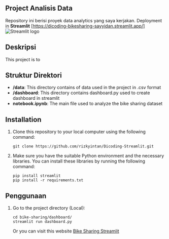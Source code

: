 ## Project Analisis Data

Repository ini berisi proyek data analytics yang saya kerjakan. Deployment in **Streamlit** [https://dicoding-bikesharing-sayyidan.streamlit.app/] <img src="https://user-images.githubusercontent.com/7164864/217935870-c0bc60a3-6fc0-4047-b011-7b4c59488c91.png" alt="Streamlit logo"></img>

## Deskripsi
This project is to 

## Struktur Direktori

- **/data**: This directory contains of data used in the project in .csv format
- **/dashboard**: This directory contains dashboard.py used to create dashboard in streamlit
- **notebook.ipynb**: The main file used to analyze the bike sharing dataset

## Installation

1. Clone this repository to your local computer using the following command:

   ```shell
   git clone https://github.com/rizkyintan/Dicoding-Streamlit.git
   ```

2. Make sure you have the suitable Python environment and the necessary libraries. You can install these libraries by running the following command:

    ```shell
    pip install streamlit
    pip install -r requirements.txt
    ```

## Penggunaan
1. Go to the project directory (Local):

    ```shell
    cd bike-sharing/dashboard/
    streamlit run dashboard.py
    ```
    Or you can visit this website [Bike Sharing Streamlit](https://dicoding-bikesharing-sayyidan.streamlit.app/)